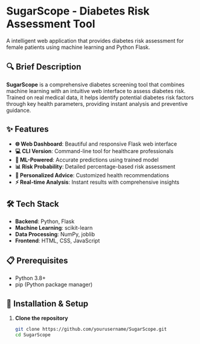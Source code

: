 # SugarScope - Diabetes Risk Assessment Tool

A intelligent web application that provides diabetes risk assessment for female patients using machine learning and Python Flask.

## 🔍 Brief Description

**SugarScope** is a comprehensive diabetes screening tool that combines machine learning with an intuitive web interface to assess diabetes risk. Trained on real medical data, it helps identify potential diabetes risk factors through key health parameters, providing instant analysis and preventive guidance.

## ✨ Features

- **🌐 Web Dashboard**: Beautiful and responsive Flask web interface
- **💻 CLI Version**: Command-line tool for healthcare professionals
- **🤖 ML-Powered**: Accurate predictions using trained model
- **📊 Risk Probability**: Detailed percentage-based risk assessment
- **🎯 Personalized Advice**: Customized health recommendations
- **⚡ Real-time Analysis**: Instant results with comprehensive insights

## 🛠️ Tech Stack

- **Backend**: Python, Flask
- **Machine Learning**: scikit-learn
- **Data Processing**: NumPy, joblib
- **Frontend**: HTML, CSS, JavaScript

## 📋 Prerequisites

- Python 3.8+
- pip (Python package manager)

## 🔧 Installation & Setup

1. **Clone the repository**
   ```bash
   git clone https://github.com/yourusername/SugarScope.git
   cd SugarScope
